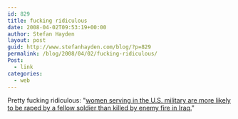 ```yaml
---
id: 829
title: fucking ridiculous
date: 2008-04-02T09:53:19+00:00
author: Stefan Hayden
layout: post
guid: http://www.stefanhayden.com/blog/?p=829
permalink: /blog/2008/04/02/fucking-ridiculous/
Post:
  - link
categories:
  - web
---
```

Pretty fucking ridiculous: "<a href="http://feministing.com/archives/008919.html">women serving in the U.S. military are more likely to be raped by a fellow soldier than killed by enemy fire in Iraq.</a>"